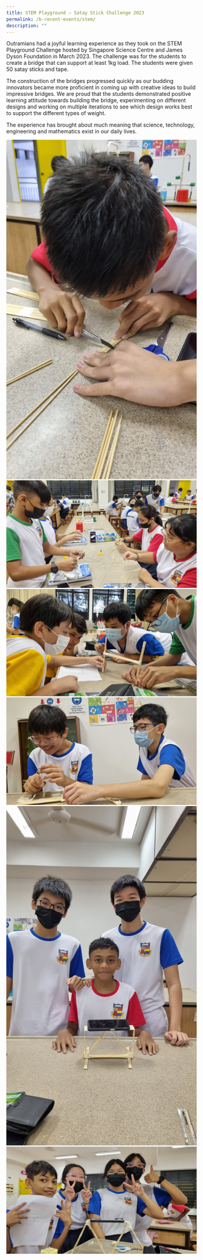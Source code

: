 ```yaml
---
title: STEM Playground – Satay Stick Challenge 2023
permalink: /b-recent-events/stem/
description: ""
---
```

Outramians had a joyful learning experience as they took on the STEM Playground Challenge hosted by Singapore Science Centre and James Dyson Foundation in March 2023.
The challenge was for the students to create a bridge that can support at least 1kg load. The students were given 50 satay sticks and tape.

The construction of the bridges progressed quickly as our budding innovators became more proficient in coming up with creative ideas to build impressive bridges.
We are proud that the students demonstrated positive learning attitude towards building the bridge, experimenting on different designs and working on multiple iterations to see which design works best to support the different types of weight.

The experience has brought about much meaning that science, technology, engineering and mathematics exist in our daily lives.

![](/images/News%20and%20Announcements/2023/Stem/20230310_081916.jpg)
![](/images/News%20and%20Announcements/2023/Stem/20230310_082357.jpg)
![](/images/News%20and%20Announcements/2023/Stem/20230310_083122.jpg)
![](/images/News%20and%20Announcements/2023/Stem/20230310_083416.jpg)
![](/images/News%20and%20Announcements/2023/Stem/20230310_084510.jpg)
![](/images/News%20and%20Announcements/2023/Stem/20230310_084629.jpg)